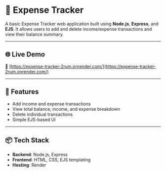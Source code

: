 # 💸 Expense Tracker

A basic Expense Tracker web application built using **Node.js**, **Express**, and **EJS**. It allows users to add and delete income/expense transactions and view their balance summary.

---

## 🌐 Live Demo

🔗 [https://expense-tracker-2rum.onrender.com/](https://expense-tracker-2rum.onrender.com/)

---

## 🚀 Features

- Add income and expense transactions
- View total balance, income, and expense breakdown
- Delete individual transactions
- Simple EJS-based UI

---

## 📦 Tech Stack

- **Backend**: Node.js, Express
- **Frontend**: HTML, CSS, EJS templating
- **Hosting**: Render

